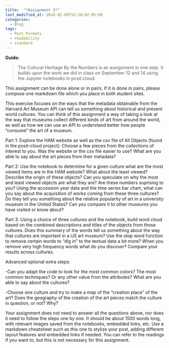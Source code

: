 ```yaml
---
title:  "*Assignment 2*"
last_modified_at: 2024-02-09T16:20:02-05:00
categories:
  - Blog
tags:
  - Post Formats
  - readability
  - standard
---
```

**Guide:**
>The Cultural Heritage By the Numbers is an assignment in one step. It builds upon the work we did in class on September 12 and 14 using the Jupyter notebooks in posit.cloud.

This assignment can be done alone or in pairs. If it is done in pairs, please compose one markdown file which you place in both student sites.

This exercise focuses on the ways that the metadata obtainable from the Harvard Art Museum API can tell us something about historical and present world cultures. You can think of this assignment a way of taking a look at the way that museums collect different kinds of art from around the world, as well as how we can use an API to understand better how people “consume” the art of a museum.

Part 1: Explore the HAM website as well as the csv file of All Objects (found in the posit-cloud project). Choose a few pieces from the collections of interest to you. Was the website or the csv file easier to use? What are you able to say about the art pieces from their metadata?

Part 2: Use the notebook to determine for a given culture what are the most viewed items are in the HAM website? What about the least viewed? Describe the origin of these objects? Can you speculate on why the most and least viewed objects are what they are? Are these numbers suprising to you? Using the accession year data and the time series bar chart, what can you say about the acquisition of works coming from these three cultures? Do they tell you something about the relative popularity of art in a university museum in the United States? Can you compare it to other museums you have visited or know about?

Part 3: Using a choice of three cultures and the notebook, build word cloud based on the combined descriptions and titles of the objects from those cultures. Does this summary of the words tell us something about the way that cultures are important in a US art museum? Use the stop word function to remove certain words to “dig in” to the textual data a bit more? When you remove very high frequency words what do you discover? Compare your results across cultures.

Advanced optional extra steps:

-Can you adapt the code to look for the most common colors? The most common techniques? Or any other value from the attributes? What are you able to say about the cultures?

-Choose one culture and try to make a map of the “creation place” of the art? Does the geography of the creation of the art pieces match the culture in question, or not? Why?

Your assignment does not need to answer all the questions above, nor does it need to follow the steps one by one. It should be about 1500 words long, with relevant images saved from the notebooks, embedded links, etc. Use a markdown cheatsheet such as this one to stylize your post, adding different layout features and embedded links if needed. You can refer to the readings if you want to, but this is not necessary for this assignment.

